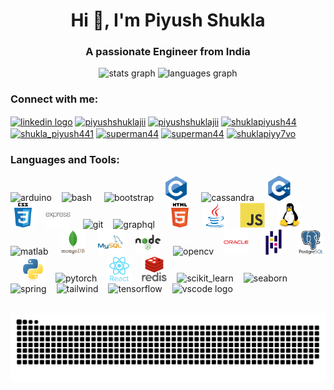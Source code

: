 <h1 align="center">Hi 👋, I'm Piyush Shukla</h1>
<h3 align="center">A passionate Engineer from India</h3>

<div align="center">
  <img src="https://github-readme-stats.vercel.app/api?username=piyushshuklajii&hide_title=false&hide_rank=true&show_icons=true&include_all_commits=true&count_private=true&disable_animations=false&theme=dracula&locale=en&hide_border=false&custom_title=Stats" height="150" alt="stats graph"  />
  <img src="https://github-readme-stats.vercel.app/api/top-langs?username=piyushshuklajii&locale=en&hide_title=false&layout=compact&card_width=320&langs_count=4&theme=dracula&hide_border=false" height="150" alt="languages graph"  />
</div>


<h3 align="left">Connect with me:</h3>
<p align="left">
  <a href="https://www.linkedin.com/in/piyush-shukla-646b26254" target="blank"><img align="center" src="https://cdn.jsdelivr.net/gh/devicons/devicon/icons/linkedin/linkedin-original.svg" height="30" width="40" alt="linkedin logo"  /></a>
<a href="https://twitter.com/piyushshuklajii" target="blank"><img align="center" src="https://raw.githubusercontent.com/rahuldkjain/github-profile-readme-generator/master/src/images/icons/Social/twitter.svg" alt="piyushshuklajii" height="30" width="40" /></a>
<a href="https://instagram.com/piyushshuklajii" target="blank"><img align="center" src="https://raw.githubusercontent.com/rahuldkjain/github-profile-readme-generator/master/src/images/icons/Social/instagram.svg" alt="piyushshuklajii" height="30" width="40" /></a>
<a href="https://www.codechef.com/users/shuklapiyush44" target="blank"><img align="center" src="https://img.icons8.com/?size=100&id=O4SEeX66BY8o&format=png&color=000000" alt="shuklapiyush44" height="30" width="40" /></a>
<a href="https://www.hackerrank.com/shukla_piyush441" target="blank"><img align="center" src="https://raw.githubusercontent.com/rahuldkjain/github-profile-readme-generator/master/src/images/icons/Social/hackerrank.svg" alt="shukla_piyush441" height="30" width="40" /></a>
<a href="https://codeforces.com/profile/superman44" target="blank"><img align="center" src="https://raw.githubusercontent.com/rahuldkjain/github-profile-readme-generator/master/src/images/icons/Social/codeforces.svg" alt="superman44" height="30" width="40" /></a>
<a href="https://www.leetcode.com/superman44" target="blank"><img align="center" src="https://raw.githubusercontent.com/rahuldkjain/github-profile-readme-generator/master/src/images/icons/Social/leet-code.svg" alt="superman44" height="30" width="40" /></a>
<a href="https://auth.geeksforgeeks.org/user/shuklapiyy7vo" target="blank"><img align="center" src="https://raw.githubusercontent.com/rahuldkjain/github-profile-readme-generator/master/src/images/icons/Social/geeks-for-geeks.svg" alt="shuklapiyy7vo" height="30" width="40" /></a>
</p>

<h3 align="left">Languages and Tools:</h3>
<div align="left">
<img src="https://cdn.worldvectorlogo.com/logos/arduino-1.svg" alt="arduino" width="40" height="40"/><img width="12" />
<img src="https://www.vectorlogo.zone/logos/gnu_bash/gnu_bash-icon.svg" alt="bash" width="40" height="40"/> <img width="12" />
<img src="https://getbootstrap.com/docs/5.0/assets/brand/bootstrap-logo.svg" alt="bootstrap" width="40" height="40"/><img width="12" />
<img src="https://raw.githubusercontent.com/devicons/devicon/master/icons/c/c-original.svg" alt="c" width="40" height="40"/> <img width="12" />
<img src="https://www.vectorlogo.zone/logos/apache_cassandra/apache_cassandra-icon.svg" alt="cassandra" width="40" height="40"/> <img width="12" />
<img src="https://raw.githubusercontent.com/devicons/devicon/master/icons/cplusplus/cplusplus-original.svg" alt="cplusplus" width="40" height="40"/> <img width="12" />
<img src="https://raw.githubusercontent.com/devicons/devicon/master/icons/css3/css3-original-wordmark.svg" alt="css3" width="40" height="40"/><img width="12" />
<img src="https://raw.githubusercontent.com/devicons/devicon/master/icons/express/express-original-wordmark.svg" alt="express" width="40" height="40"/> <img width="12" />
<img src="https://www.vectorlogo.zone/logos/git-scm/git-scm-icon.svg" alt="git" width="40" height="40"/><img width="12" />
<img src="https://www.vectorlogo.zone/logos/graphql/graphql-icon.svg" alt="graphql" width="40" height="40"/> <img width="12" />
<img src="https://raw.githubusercontent.com/devicons/devicon/master/icons/html5/html5-original-wordmark.svg" alt="html5" width="40" height="40"/><img width="12" />
<img src="https://raw.githubusercontent.com/devicons/devicon/master/icons/java/java-original.svg" alt="java" width="40" height="40"/> <img width="12" />
<img src="https://raw.githubusercontent.com/devicons/devicon/master/icons/javascript/javascript-original.svg" alt="javascript" width="40" height="40"/> <img width="12" />
<img src="https://raw.githubusercontent.com/devicons/devicon/master/icons/linux/linux-original.svg" alt="linux" width="40" height="40"/> <img width="12" />
<img src="https://upload.wikimedia.org/wikipedia/commons/2/21/Matlab_Logo.png" alt="matlab" width="40" height="40"/> <img width="12" />
<img src="https://raw.githubusercontent.com/devicons/devicon/master/icons/mongodb/mongodb-original-wordmark.svg" alt="mongodb" width="40" height="40"/> <img width="12" />
<img src="https://raw.githubusercontent.com/devicons/devicon/master/icons/mysql/mysql-original-wordmark.svg" alt="mysql" width="40" height="40"/> <img width="12" />
<img src="https://raw.githubusercontent.com/devicons/devicon/master/icons/nodejs/nodejs-original-wordmark.svg" alt="nodejs" width="40" height="40"/> <img width="12" />
<img src="https://www.vectorlogo.zone/logos/opencv/opencv-icon.svg" alt="opencv" width="40" height="40"/><img width="12" />
<img src="https://raw.githubusercontent.com/devicons/devicon/master/icons/oracle/oracle-original.svg" alt="oracle" width="40" height="40"/> <img width="12" />
<img src="https://raw.githubusercontent.com/devicons/devicon/2ae2a900d2f041da66e950e4d48052658d850630/icons/pandas/pandas-original.svg" alt="pandas" width="40" height="40"/> <img width="12" />
<img src="https://raw.githubusercontent.com/devicons/devicon/master/icons/postgresql/postgresql-original-wordmark.svg" alt="postgresql" width="40" height="40"/> <img width="12" />
<img src="https://raw.githubusercontent.com/devicons/devicon/master/icons/python/python-original.svg" alt="python" width="40" height="40"/><img width="12" />
<img src="https://www.vectorlogo.zone/logos/pytorch/pytorch-icon.svg" alt="pytorch" width="40" height="40"/><img width="12" />
<img src="https://raw.githubusercontent.com/devicons/devicon/master/icons/react/react-original-wordmark.svg" alt="react" width="40" height="40"/><img width="12" />
<img src="https://raw.githubusercontent.com/devicons/devicon/master/icons/redis/redis-original-wordmark.svg" alt="redis" width="40" height="40"/><img width="12" />
<img src="https://upload.wikimedia.org/wikipedia/commons/0/05/Scikit_learn_logo_small.svg" alt="scikit_learn" width="40" height="40"/><img width="12" />
<img src="https://seaborn.pydata.org/_images/logo-mark-lightbg.svg" alt="seaborn" width="40" height="40"/> <img width="12" />
<img src="https://www.vectorlogo.zone/logos/springio/springio-icon.svg" alt="spring" width="40" height="40"/><img width="12" />
<img src="https://www.vectorlogo.zone/logos/tailwindcss/tailwindcss-icon.svg" alt="tailwind" width="40" height="40"/><img width="12" />
<img src="https://www.vectorlogo.zone/logos/tensorflow/tensorflow-icon.svg" alt="tensorflow" width="40" height="40"/><img width="12" />
<img src="https://cdn.jsdelivr.net/gh/devicons/devicon/icons/vscode/vscode-original.svg" height="30" alt="vscode logo"  /><img width="12" />
</div>
</p>




<br clear="both">

<img src="https://raw.githubusercontent.com/francesco146/francesco146/output/snake.svg" alt="Snake animation" />

